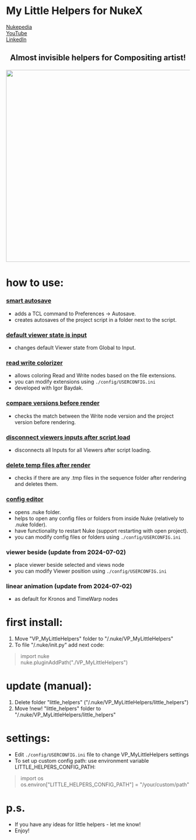 # My Little Helpers for NukeX
[Nukepedia](http://www.nukepedia.com/python/nodegraph/vp-my-little-helpers)  
[YouTube](https://www.youtube.com/@parfprod1/videos)  
[LinkedIn](https://www.linkedin.com/in/vladislav-parfentev-7b89b9233/)

## <p align="center"><b>Almost invisible helpers for Compositing artist!</b> </p>

<p align="center"><img src="https://parfprod.com/URLS/little_helpers/my_little_helpers_logo_v001.jpeg" width="525"></p>

# how to use:

### [smart autosave](https://parfprod.com/URLS/little_helpers/smart_autosave_v001.gif)

- adds a TCL command to Preferences -> Autosave.
- creates autosaves of the project script in a folder next to the script.

### [default viewer state is input](https://parfprod.com/URLS/little_helpers/default_is_input_v001.png)

- changes default Viewer state from Global to Input.

### [read write colorizer](https://parfprod.com/URLS/little_helpers/read_write_colorizer_v001.gif)

- allows coloring Read and Write nodes based on the file extensions.
- you can modify extensions using `./config/USERCONFIG.ini`
- developed with Igor Baydak.

### [compare versions before render](https://parfprod.com/URLS/little_helpers/check_ver_before_render_v001.gif)

- checks the match between the Write node version and the project version before rendering.

### [disconnect viewers inputs after script load](https://parfprod.com/URLS/little_helpers/disconnect_viewer_inputs_v001.gif)

- disconnects all Inputs for all Viewers after script loading.

### [delete temp files after render](https://parfprod.com/URLS/little_helpers/delete_temp_files_v001.gif)

- checks if there are any .tmp files in the sequence folder after rendering and deletes them.

### [config editor](https://parfprod.com/URLS/little_helpers/config_helper_v001.gif)

- opens .nuke folder.
- helps to open any config files or folders from inside Nuke (relatively to .nuke folder).
- have functionality to restart Nuke (support restarting with open project).
- you can modify config files or folders using `./config/USERCONFIG.ini`

### viewer beside (update from 2024-07-02)

- place viewer beside selected and views node
- you can modify Viewer position using `./config/USERCONFIG.ini`

### linear animation (update from 2024-07-02)

- as default for Kronos and TimeWarp nodes

# first install:

1) Move "VP_MyLittleHelpers" folder to "/.nuke/VP_MyLittleHelpers"
2) To file "/.nuke/init.py" add next code:

> import nuke  
> nuke.pluginAddPath("./VP_MyLittleHelpers")

# update (manual):

1) Delete folder "little_helpers" ("/.nuke/VP_MyLittleHelpers/little_helpers")
2) Move !new! "little_helpers" folder to "/.nuke/VP_MyLittleHelpers/little_helpers"

# settings:

- Edit `./config/USERCONFIG.ini` file to change VP_MyLittleHelpers settings
- To set up custom config path: use environment variable LITTLE_HELPERS_CONFIG_PATH:

> import os  
> os.environ["LITTLE_HELPERS_CONFIG_PATH"] = "/your/custom/path"

# p.s.

- If you have any ideas for little helpers - let me know!
- Enjoy!